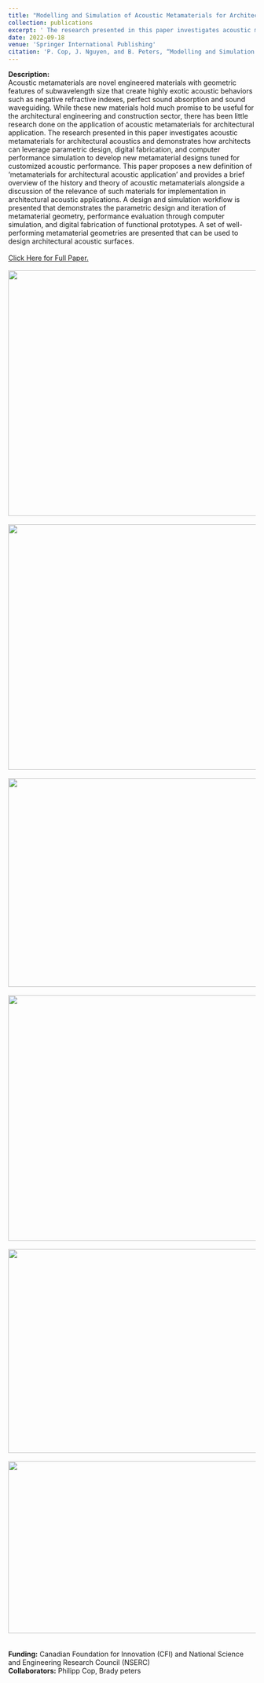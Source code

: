 ```yaml
---
title: "Modelling and Simulation of Acoustic Metamaterials for Architectural Application"
collection: publications
excerpt: ' The research presented in this paper investigates acoustic metamaterials for architectural acoustics and demonstrates how architects can leverage parametric design, digital fabrication, and computer performance simulation to develop new metamaterial designs tuned for customized acoustic performance.'
date: 2022-09-18
venue: 'Springer International Publishing'
citation: 'P. Cop, J. Nguyen, and B. Peters, “Modelling and Simulation of Acoustic Metamaterials for Architectural Application,” in Towards Radical Regeneration, Cham: Springer International Publishing, pp. 223–236. doi: 10.1007/978-3-031-13249-0_19.'
---
```

**Description:**
<br/>Acoustic metamaterials are novel engineered materials with geometric features of subwavelength size that create highly exotic acoustic behaviors such as negative refractive indexes, perfect sound absorption and sound waveguiding. While these new materials hold much promise to be useful for the architectural engineering and construction sector, there has been little research done on the application of acoustic metamaterials for architectural application. The research presented in this paper investigates acoustic metamaterials for architectural acoustics and demonstrates how architects can leverage parametric design, digital fabrication, and computer performance simulation to develop new metamaterial designs tuned for customized acoustic performance. This paper proposes a new definition of ‘metamaterials for architectural acoustic application’ and provides a brief overview of the history and theory of acoustic metamaterials alongside a discussion of the relevance of such materials for implementation in architectural acoustic applications. A design and simulation workflow is presented that demonstrates the parametric design and iteration of metamaterial geometry, performance evaluation through computer simulation, and digital fabrication of functional prototypes. A set of well-performing metamaterial geometries are presented that can be used to design architectural acoustic surfaces.
<br/>
<br/><a href="https://johnnie-nguyen.github.io/design/files/dmsb2022.pdf" target="_blank">Click Here for Full Paper.</a>
<br/>
<br/> <img src='https://johnnie-nguyen.github.io/design/images/META1.png' width="700" height="500">
<br/>
<br/> <img src='https://johnnie-nguyen.github.io/design/images/META2W.png' width="700" height="500">
<br/>
<br/> <img src='https://johnnie-nguyen.github.io/design/images/META3W.png' width="700" height="425">
<br/>
<br/> <img src='https://johnnie-nguyen.github.io/design/images/META4.gif' width="700" height="500">
<br/>
<br/> <img src='https://johnnie-nguyen.github.io/design/images/META5W.png' width="700" height="415">
<br/>
<br/> <img src='https://johnnie-nguyen.github.io/design/images/META6W.png' width="700" height="350">
<br/>
<br/>
<br/> **Funding:** Canadian Foundation for Innovation (CFI) and National Science and Engineering Research Council (NSERC)
<br/> **Collaborators:** Philipp Cop, Brady peters
